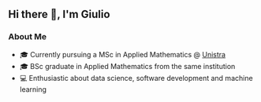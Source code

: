 ## Hi there 👋, I'm Giulio

### About Me
- 🎓 Currently pursuing a MSc in Applied Mathematics @ [Unistra](https://en.unistra.fr)
- 🎓 BSc graduate in Applied Mathematics from the same institution
- 💻 Enthusiastic about data science, software development and machine learning

